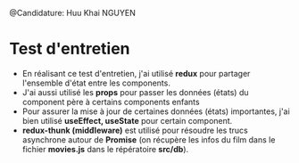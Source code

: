 @Candidature: Huu Khai NGUYEN

# Test d'entretien
 * En réalisant ce test d'entretien, j'ai utilisé **redux** pour partager l'ensemble d'état entre les components.
 * J'ai aussi utilisé les **props** pour passer les données (états) du component père à certains components enfants
 * Pour assurer la mise à jour de certaines données (états) importantes, j'ai bien utilisé **useEffect, useState**
 pour certain component.
 * **redux-thunk (midđleware)** est utilisé pour résoudre les trucs asynchrone autour de **Promise** (on récupère les infos
 du film dans le fichier **movies.js** dans le répératoire **src/db**).



